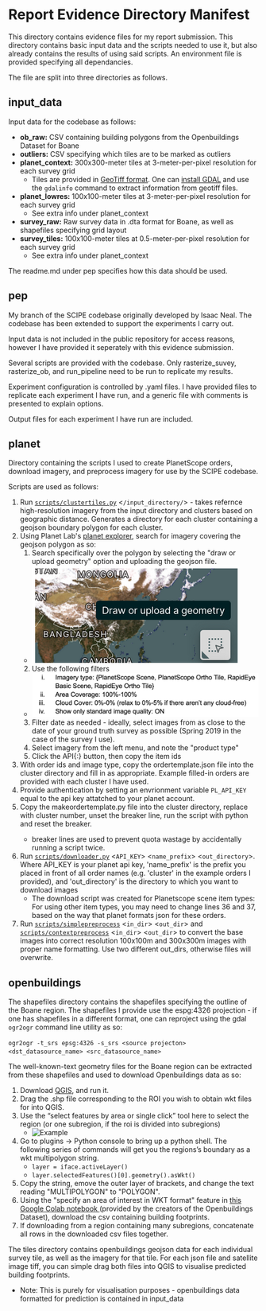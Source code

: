 # Report Evidence Directory Manifest
This directory contains evidence files for my report submission. This directory contains basic input data and the scripts needed to use it, but also already contains the results of using said scripts. An environment file is provided specifying all dependancies.

The file are split into three directories as follows.

## input_data
Input data for the codebase as follows:

- **ob_raw:** CSV containing building polygons from the Openbuildings Dataset for Boane
- **outliers:** CSV specifying which tiles are to be marked as outliers
- **planet_context:**  300x300-meter tiles at 3-meter-per-pixel resolution for each survey grid
    - Tiles are provided in [GeoTiff format](https://www.loc.gov/preservation/digital/formats/fdd/fdd000279.shtml). One can [install GDAL](https://gdal.org/download.html#) and use the `gdalinfo` command to extract information from geotiff files.
- **planet_lowres:**  100x100-meter tiles at 3-meter-per-pixel resolution for each survey grid
    - See extra info under planet_context
- **survey_raw:** Raw survey data in .dta format for Boane, as well as shapefiles specifying grid layout
- **survey_tiles:** 100x100-meter tiles at 0.5-meter-per-pixel resolution for each survey grid
    - See extra info under planet_context

The readme.md under pep specifies how this data should be used.

## pep
My branch of the SCIPE codebase originally developed by Isaac Neal. The codebase has been extended to support the experiments I carry out.

Input data is not included in the public repository for access reasons, however I have provided it seperately with this evidence submission.

Several scripts are provided with the codebase. Only rasterize_suvey, rasterize_ob, and run_pipeline need to be run to replicate my results.

Experiment configuration is controlled by .yaml files. I have provided files to replicate each experiment I have run, and a generic file with comments is presented to explain options.

Output files for each experiment I have run are included.

## planet
Directory containing the scripts I used to create PlanetScope orders, download imagery, and preprocess imagery for use by the SCIPE codebase.

Scripts are used as follows:

1. Run [`scripts/clustertiles.py`](./planet/scripts/clustertiles.py) <`/input_directory/`> - takes refernce high-resolution imagery from the input directory and clusters based on geographic distance. Generates a directory for each cluster containing a geojson boundary polygon for each cluster.
2. Using Planet Lab's [planet explorer](https://www.planet.com/explorer), search for imagery covering the geojson polygon as so:
    1. Search specifically over the polygon by selecting the "draw or upload geometry" option and uploading the geojson file. 
    - ![draw or upload geometry](./md_images/planet_geom.png)
    2. Use the following filters
    - ![filters](./md_images/filters.png)
    3. Filter date as needed - ideally, select images from as close to the date of your ground truth survey as possible (Spring 2019 in the case of the survey I use).
    4. Select imagery from the left menu, and note the "product type"
    5. Click the API{:} button, then copy the item ids
3. With order ids and image type, copy the ordertemplate.json file into the cluster directory and fill in as appropriate. Example filled-in orders are provided with each cluster I have used.
4. Provide authentication by setting an envrionment variable ```PL_API_KEY``` equal to the api key attatched to your planet account.
5. Copy the makeordertemplate.py file into the cluster directory, replace <n> with cluster number, unset the breaker line, run the script with python and reset the breaker.
    - breaker lines are used to prevent quota wastage by accidentally running a script twice.
6. Run [`scripts/downloader.py`](./planet/scripts/downloader.py) <`API_KEY`> <`name_prefix`> <`out_directory`>. Where API_KEY is your planet api key, 'name_prefix' is the prefix you placed in front of all order names (e.g. 'cluster' in the example orders I provided), and 'out_directory' is the directory to which you want to download images
    - The download script was created for Planetscope scene item types: For using other item types, you may need to change lines 36 and 37, based on the way that planet formats json for these orders.
7. Run [`scripts/simplepreprocess`](./planet/scripts/simplepreprocess.py) <`in_dir`> <`out_dir`> and [`scripts/contextpreprocess`](./planet/scripts/contextreprocess.py) <`in_dir`> <`out_dir`> to convert the base images into correct resolution 100x100m and 300x300m images with proper name formatting. Use two different out_dirs, otherwise files will overwrite.


## openbuildings
The shapefiles directory contains the shapefiles specifying the outline of the Boane region. The shapefiles I provide use the espg:4326 projection - if one has shapefiles in a different format, one can reproject using the gdal `ogr2ogr` command line utility as so:

```ogr2ogr -t_srs epsg:4326 -s_srs <source projecton> <dst_datasource_name> <src_datasource_name>```

The well-known-text geometry files for the Boane region can be extracted from these shapefiles and used to download Openbuildings data as so:
1. Download [QGIS](https://qgis.org/en/site/), and run it.
2. Drag the .shp file corresponding to the ROI you wish to obtain wkt files for into QGIS.
3. Use the “select features by area or single click” tool here to select the region (or one subregion, if the roi is divided into subregions)
    - ![Example](md_images/qgis_select.png)
4. Go to plugins -> Python console to bring up a python shell. The following series of commands will get you the regions’s boundary as a wkt multipolygon string.
    - ```layer = iface.activeLayer()```
    -   ```layer.selectedFeatures()[0].geometry().asWkt()```
5. Copy the string, emove the outer layer of brackets, and change the text reading "MULTIPOLYGON" to "POLYGON".
6. Using the "specify an area of interest in WKT format" feature in [this Google Colab notebook ](https://colab.research.google.com/github/google-research/google-research/blob/master/building_detection/open_buildings_download_region_polygons.ipynb#scrollTo=qP6ADuzRdZTF) (provided by the creators of the Openbuildings Dataset), download the csv containing building footprints.
7. If downloading from a region containing many subregions, concatenate all rows in the downloaded csv files together.

The tiles directory contains openbuildings geojson data for each individual survey tile, as well as the imagery for that tile. For each json file and satellite image tiff, you can simple drag both files into QGIS to visualise predicted building footprints.
- Note: This is purely for visualisation purposes - openbuildings data formatted for prediction is contained in input_data